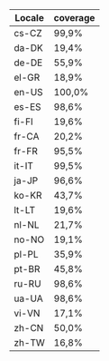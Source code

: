 ﻿| Locale | coverage |
| ------ | -------- |
| cs-CZ | 99,9% |
| da-DK | 19,4% |
| de-DE | 55,9% |
| el-GR | 18,9% |
| en-US | 100,0% |
| es-ES | 98,6% |
| fi-FI | 19,6% |
| fr-CA | 20,2% |
| fr-FR | 95,5% |
| it-IT | 99,5% |
| ja-JP | 96,6% |
| ko-KR | 43,7% |
| lt-LT | 19,6% |
| nl-NL | 21,7% |
| no-NO | 19,1% |
| pl-PL | 35,9% |
| pt-BR | 45,8% |
| ru-RU | 98,6% |
| ua-UA | 98,6% |
| vi-VN | 17,1% |
| zh-CN | 50,0% |
| zh-TW | 16,8% |
